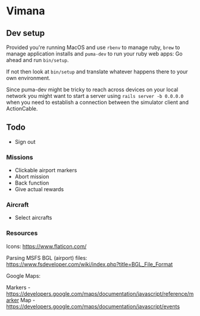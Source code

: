 # Vimana

## Dev setup

Provided you're running MacOS and use `rbenv` to manage ruby, `brew` to manage application installs and `puma-dev` to run your ruby web apps: Go ahead and run `bin/setup`.

If not then look at `bin/setup` and translate whatever happens there to your own environment.

Since puma-dev might be tricky to reach across devices on your local network you might want to start a server using `rails server -b 0.0.0.0` when you need to establish a connection between the simulator client and ActionCable.

## Todo

- Sign out

### Missions

- Clickable airport markers
- Abort mission
- Back function
- Give actual rewards

### Aircraft

- Select aircrafts

### Resources

Icons:
https://www.flaticon.com/

Parsing MSFS BGL (airport) files:
https://www.fsdeveloper.com/wiki/index.php?title=BGL_File_Format

Google Maps:

Markers - https://developers.google.com/maps/documentation/javascript/reference/marker
Map - https://developers.google.com/maps/documentation/javascript/events
